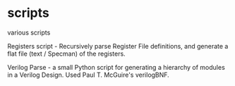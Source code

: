 # scripts
various scripts


Registers script - Recursively parse Register File definitions, and generate a flat file (text / Specman) of the registers.

Verilog Parse - a small Python script for generating a hierarchy of modules in a Verilog Design. Used Paul T. McGuire's verilogBNF.
